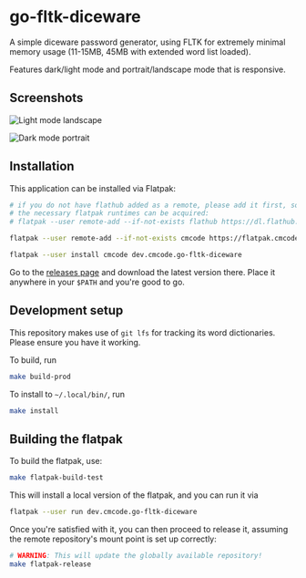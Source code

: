 # go-fltk-diceware

A simple diceware password generator, using FLTK for extremely minimal memory usage (11-15MB, 45MB with extended word list loaded).

Features dark/light mode and portrait/landscape mode that is responsive.

## Screenshots

![Light mode landscape](./docs/light-landscape.png)

![Dark mode portrait](./docs/dark-portrait.png)

## Installation

This application can be installed via Flatpak:

```bash
# if you do not have flathub added as a remote, please add it first, so that
# the necessary flatpak runtimes can be acquired:
# flatpak --user remote-add --if-not-exists flathub https://dl.flathub.org/repo/flathub.flatpakrepo

flatpak --user remote-add --if-not-exists cmcode https://flatpak.cmcode.dev/cmcode.flatpakrepo

flatpak --user install cmcode dev.cmcode.go-fltk-diceware
```

Go to the [releases page](https://git.cmcode.dev/cmcode/go-fltk-diceware/releases) and download the latest version there. Place it anywhere in your `$PATH` and you're good to go.

## Development setup

This repository makes use of `git lfs` for tracking its word dictionaries. Please ensure you have it working.

To build, run

```bash
make build-prod
```

To install to `~/.local/bin/`, run

```bash
make install
```

## Building the flatpak

To build the flatpak, use:

```bash
make flatpak-build-test
```

This will install a local version of the flatpak, and you can run it via

```bash
flatpak --user run dev.cmcode.go-fltk-diceware
```

Once you're satisfied with it, you can then proceed to release it, assuming the remote repository's mount point is set up correctly:

```bash
# WARNING: This will update the globally available repository!
make flatpak-release
```
